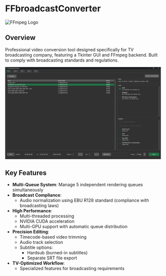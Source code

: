 # FFbroadcastConverter

![FFmpeg Logo](https://ffmpeg.org/ffmpeg-logo.svg)

## Overview

Professional video conversion tool designed specifically for TV broadcasting company, featuring a Tkinter GUI and FFmpeg backend. Built to comply with broadcasting standards and regulations.

![main_window](screenshots/main_window.png)
## Key Features

- **Multi-Queue System**: Manage 5 independent rendering queues simultaneously
- **Broadcast Compliance**:
  - Audio normalization using EBU R128 standard (compliance with broadcasting laws)
- **High Performance**:
  - Multi-threaded processing
  - NVIDIA CUDA acceleration
  - Multi-GPU support with automatic queue distribution
- **Precision Editing**:
  - Timecode-based video trimming
  - Audio track selection
  - Subtitle options:
    - Hardsub (burned-in subtitles)
    - Separate SRT file export
- **TV-Optimized Workflow**: 
  - Specialized features for broadcasting requirements
